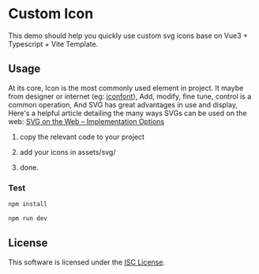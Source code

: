 # Custom Icon

This demo should help you quickly use custom svg icons base on Vue3 + Typescript + Vite Template. 

## Usage

At its core, Icon is the most commonly used element in project. It maybe from designer or internet (eg: [iconfont](https://www.iconfont.cn/)), Add, modify, fine tune, control is a common operation, And SVG has great advantages in use and display, Here's a helpful article detailing the many ways SVGs can be used on the web: [SVG on the Web – Implementation Options](https://svgontheweb.com/#implementation)

1. copy the relevant code to your project

2. add your icons in assets/svg/

3. done.

### Test

```sh
npm install

npm run dev

```

## License

This software is licensed under the [ISC License](https://github.com/lucide-icons/lucide/blob/master/LICENSE).

